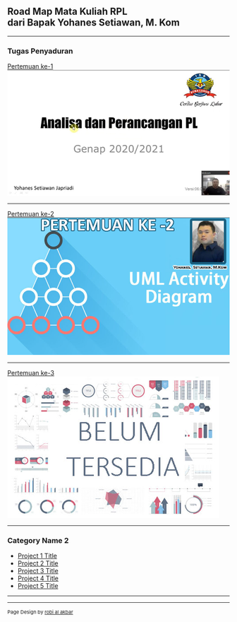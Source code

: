 ## Road Map Mata Kuliah RPL <br>dari Bapak Yohanes Setiawan, M. Kom

---

### Tugas Penyaduran

[Pertemuan ke-1](/sample_page_1)
<a href="/sample_page_1"><img src="images/dummy_thumbnail_1.jpg?raw=true"/></a>

---
[Pertemuan ke-2](/sample_page_2)     <!--(/pdf/sample_presentation.pdf) -->
<a href="/sample_page_2"><img src="images/dummy_thumbnail_2.jpg?raw=true"/></a>

---
[Pertemuan ke-3](#)   <!-- (http://example.com/) -->
<img src="images/dummy_thumbnail.jpg?raw=true"/>

---

### Category Name 2

- [Project 1 Title](http://example.com/)
- [Project 2 Title](http://example.com/)
- [Project 3 Title](http://example.com/)
- [Project 4 Title](http://example.com/)
- [Project 5 Title](http://example.com/)

---




---
<p style="font-size:11px">Page Design by <a href="https://robialakbar.com">robi al akbar</a></p>
<!-- Remove above link if you don't want to attibute -->

